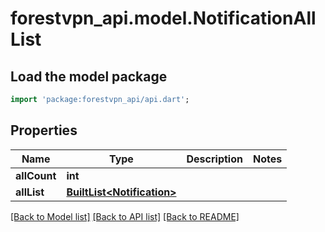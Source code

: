 # forestvpn_api.model.NotificationAllList

## Load the model package
```dart
import 'package:forestvpn_api/api.dart';
```

## Properties
Name | Type | Description | Notes
------------ | ------------- | ------------- | -------------
**allCount** | **int** |  | 
**allList** | [**BuiltList&lt;Notification&gt;**](Notification.md) |  | 

[[Back to Model list]](../README.md#documentation-for-models) [[Back to API list]](../README.md#documentation-for-api-endpoints) [[Back to README]](../README.md)


